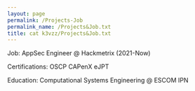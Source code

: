 ```yaml
---
layout: page
permalink: /Projects-Job
permalink_name: /Projects&Job.txt
title: cat k3vzz/Projects&Job.txt
---
```


Job:
AppSec Engineer @ Hackmetrix (2021-Now)

Certifications:
OSCP
CAPenX
eJPT

Education:
Computational Systems Engineering @ ESCOM IPN
